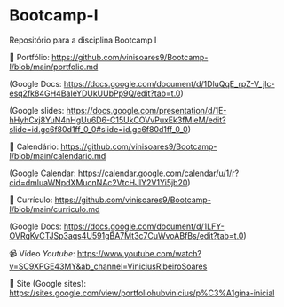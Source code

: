# Bootcamp-I
Repositório para a disciplina Bootcamp I

📃 Portfólio: https://github.com/vinisoares9/Bootcamp-I/blob/main/portfolio.md

(Google Docs: https://docs.google.com/document/d/1DluQqE_rpZ-V_jIc-esq2fk84GH4BaIeYDUkUUbPp9Q/edit?tab=t.0)

(Google slides: https://docs.google.com/presentation/d/1E-hHyhCxj8YuN4nHgUu6D6-C15UkCOVvPuxEk3fMleM/edit?slide=id.gc6f80d1ff_0_0#slide=id.gc6f80d1ff_0_0)

📆 Calendário: https://github.com/vinisoares9/Bootcamp-I/blob/main/calendario.md

(Google Calendar: https://calendar.google.com/calendar/u/1/r?cid=dmluaWNpdXMucnNAc2VtcHJlY2V1Yi5jb20)

🏫 Currículo: https://github.com/vinisoares9/Bootcamp-I/blob/main/curriculo.md

(Google Docs: https://docs.google.com/document/d/1LFY-OVRqKvCTJSp3aqs4U591gBA7Mt3c7CuWvoABfBs/edit?tab=t.0)

📹 Vídeo *Youtube*: https://www.youtube.com/watch?v=SC9XPGE43MY&ab_channel=ViniciusRibeiroSoares

🔗 Site (Google sites): https://sites.google.com/view/portfoliohubvinicius/p%C3%A1gina-inicial
